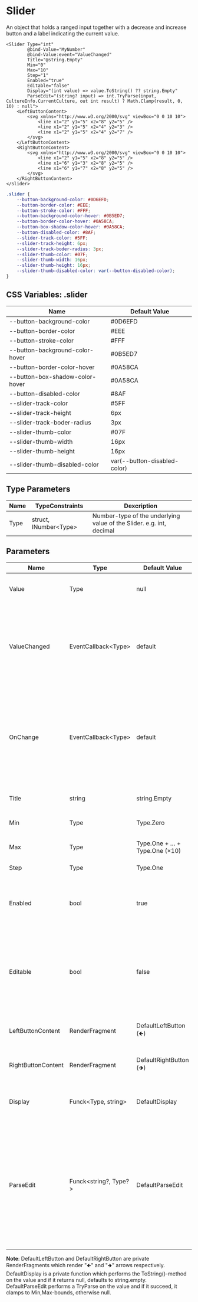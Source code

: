 ﻿# Slider

An object that holds a ranged input together with a decrease and increase button and a label indicating the current value.

```razor
<Slider Type="int"
        @bind-Value="MyNumber"
        @bind-Value:event="ValueChanged"
        Title="@string.Empty"
        Min="0"
        Max="10"
        Step="1"
        Enabled="true"
        Editable="false"
        Display="(int value) => value.ToString() ?? string.Empty"
        ParseEdit="(string? input) => int.TryParse(input, CultureInfo.CurrentCulture, out int result) ? Math.Clamp(result, 0, 10) : null">
    <LeftButtonContent>
        <svg xmlns="http://www.w3.org/2000/svg" viewBox="0 0 10 10">
            <line x1="2" y1="5" x2="8" y2="5" />
            <line x1="2" y1="5" x2="4" y2="3" />
            <line x1="2" y1="5" x2="4" y2="7" />
        </svg>
    </LeftButtonContent>
    <RightButtonContent>
        <svg xmlns="http://www.w3.org/2000/svg" viewBox="0 0 10 10">
            <line x1="2" y1="5" x2="8" y2="5" />
            <line x1="6" y1="3" x2="8" y2="5" />
            <line x1="6" y1="7" x2="8" y2="5" />
        </svg>
    </RightButtonContent>
</Slider>
```

```css
.slider {
    --button-background-color: #0D6EFD;
    --button-border-color: #EEE;
    --button-stroke-color: #FFF;
    --button-background-color-hover: #0B5ED7;
    --button-border-color-hover: #0A58CA;
    --button-box-shadow-color-hover: #0A58CA;
    --button-disabled-color: #8AF;
    --slider-track-color: #5FF;
    --slider-track-height: 6px;
    --slider-track-boder-radius: 3px;
    --slider-thumb-color: #07F;
    --slider-thumb-width: 16px;
    --slider-thumb-height: 16px;
    --slider-thumb-disabled-color: var(--button-disabled-color);
}
```


## CSS Variables: .slider

| **Name**                        | **Default Value**            |
| ------------------------------- | ---------------------------- |
| --button-background-color       | #0D6EFD                      |
| --button-border-color           | #EEE                         |
| --button-stroke-color           | #FFF                         |
| --button-background-color-hover | #0B5ED7                      |
| --button-border-color-hover     | #0A58CA                      |
| --button-box-shadow-color-hover | #0A58CA                      |
| --button-disabled-color         | #8AF                         |
| --slider-track-color            | #5FF                         |
| --slider-track-height           | 6px                          |
| --slider-track-boder-radius     | 3px                          |
| --slider-thumb-color            | #07F                         |
| --slider-thumb-width            | 16px                         |
| --slider-thumb-height           | 16px                         |
| --slider-thumb-disabled-color   | var(--button-disabled-color) |


## Type Parameters

| **Name** | **TypeConstraints**         |  **Dexcription**                                                     |
| -------- | --------------------------- | -------------------------------------------------------------------- |
| Type     | struct, INumber&lt;Type&gt; | Number-type of the underlying value of the Slider. e.g. int, decimal |


## Parameters

| **Name**           | **Type**                    | **Default Value**             | **Dexcription**                                                                                                                                                                                                  |
| ------------------ | --------------------------- | ----------------------------- | ---------------------------------------------------------------------------------------------------------------------------------------------------------------------------------------------------------------- |
| Value              | Type                        | null                          | Value of the Slider. Should be used as two-way-binding.                                                                                                                                                          |
| ValueChanged       | EventCallback&lt;Type&gt;   | default                       | Invokes every time Value get changed with: LeftButton, RightButton, Slider or EditField. This or *OnChange* can be used for two-way-binding.                                                                     |
| OnChange           | EventCallback&lt;Type&gt;   | default                       | Invokes every time Value get changed with: LeftButton, RightButton, Slider (only on release) or EditField. This or *ValueChanged* can be used for two-way-binding.                                               |
| Title              | string                      | string.Empty                  | An optional label. Default is string.Empty                                                                                                                                                                       |
| Min                | Type                        | Type.Zero                     | Slider lower bounds. Default is 0.                                                                                                                                                                               |
| Max                | Type                        | Type.One + … + Type.One (×10) | Slider upper bounds. Default is 10.                                                                                                                                                                              |
| Step               | Type                        | Type.One                      | Slider precision. Default is 1.                                                                                                                                                                                  |
| Enabled            | bool                        | true                          | Enables or disables the controls (left-button, right-button, slider-thumb). Default is true.                                                                                                                     |
| Editable           | bool                        | false                         | Indicates if the user is able to edit the number directly. Technically the number is displayed in a input field instead of a label. Dafault is false.                                                            |
| LeftButtonContent  | RenderFragment              | DefaultLeftButton (🡸)        | Content inside the left Button. Default is a svg showing "🡸".                                                                                                                                                   |
| RightButtonContent | RenderFragment              | DefaultRightButton (🡺)       | Content inside the right Button. Default is a svg showing "🡺".                                                                                                                                                  |
| Display            | Funck&lt;Type, string&gt;   | DefaultDisplay                | The way the value should be printed. Default is value.ToString().                                                                                                                                                |
| ParseEdit          | Funck&lt;string?, Type?&gt; | DefaultParseEdit              | It should get the content of the edit field as string and return the appropriated number. It should return null if the value is not valid. Default try parses number and when succeed, clamps to Min,Max-bounds. |

**Note**: 
DefaultLeftButton and DefaultRightButton are private RenderFragments which render "🡸" and "🡺" arrows respectively.  
DefaultDisplay is a private function which performs the ToString()-method on the value and if it returns null, defaults to string.empty.  
DefaultParseEdit performs a TryParse on the value and if it succeed, it clamps to Min,Max-bounds, otherwise null.  
